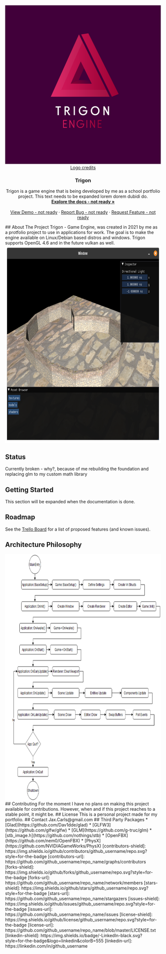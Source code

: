 <!-- PROJECT LOGO -->
<br />
<p align="center">
  <a href="https://github.com/github_username/repo_name">
    <img src="https://github.com/Jaxilian/Trigon/blob/main/info/Trigon_transp.png" alt="Logo" width="512" height="512">
    <br>
    <a href="https://www.adamandersson.com/">Logo credits</a>
  </a>
  <h3 align="center">Trigon</h3>
  <p align="center">
    Trigon is a game engine that is being developed by me as a school portfolio project. This text needs to be expanded lorem dorem dubidi do. 
    <br />
    <a href="https://github.com/github_username/repo_name"><strong>Explore the docs - not ready »</strong></a>
    <br />
    <br />
    <a href="https://github.com/github_username/repo_name">View Demo - not ready</a>
    ·
    <a href="https://github.com/github_username/repo_name/issues">Report Bug - not ready</a>
    ·
    <a href="https://github.com/github_username/repo_name/issues">Request Feature - not ready</a>
  </p>
</p>
<!-- ABOUT THE PROJECT -->
## About The Project
Trigon - Game Engine, was created in 2021 by me as a protfolio project to use in applications for work. The goal is to make the engine available on Linux/Debian based distros and windows. 
Trigon supports OpenGL 4.6 and in the future vulkan as well. 
<img src="https://github.com/Jaxilian/Trigon/blob/main/info/Screenshot from 2021-10-26 15-52-22.png" alt="EditorPreview" width="823" height="637">


<!-- GETTING STARTED -->
## Status
Currently broken - why?, because of me rebuilding the foundation and replacing glm to my custom math library


<!-- GETTING STARTED -->
## Getting Started

This section will be expanded when the documentation is done.
<!-- ROADMAP -->
## Roadmap
See the [Trello Board](https://trello.com/b/97EPGds5/trigon) for a list of proposed features (and known issues).
## Architecture Philosophy
<img src="https://github.com/Jaxilian/Trigon/blob/main/FlowChart.png" alt="FlowChart" width="794" height="794">
<!-- CONTRIBUTING -->
## Contributing
For the moment I have no plans on making this project available for contributions. However, when and if this project reaches to a stable point, it might be.
<!-- LICENSE -->
## License
This is a personal project made for my portfolio. 
<!-- CONTACT -->
## Contact
Jax.Carls@gmail.com
<!-- ACKNOWLEDGEMENTS -->
## Third Party Packages
* [Glad](https://github.com/Dav1dde/glad)
* [GLFW3](https://github.com/glfw/glfw)
* [GLM](https://github.com/g-truc/glm)
* [stb_image.h](https://github.com/nothings/stb)
* [OpenFBX](https://github.com/nem0/OpenFBX)
* [PhysX](https://github.com/NVIDIAGameWorks/PhysX)
<!-- MARKDOWN LINKS & IMAGES -->
<!-- https://www.markdownguide.org/basic-syntax/#reference-style-links -->
[contributors-shield]: https://img.shields.io/github/contributors/github_username/repo.svg?style=for-the-badge
[contributors-url]: https://github.com/github_username/repo_name/graphs/contributors
[forks-shield]: https://img.shields.io/github/forks/github_username/repo.svg?style=for-the-badge
[forks-url]: https://github.com/github_username/repo_name/network/members
[stars-shield]: https://img.shields.io/github/stars/github_username/repo.svg?style=for-the-badge
[stars-url]: https://github.com/github_username/repo_name/stargazers
[issues-shield]: https://img.shields.io/github/issues/github_username/repo.svg?style=for-the-badge
[issues-url]: https://github.com/github_username/repo_name/issues
[license-shield]: https://img.shields.io/github/license/github_username/repo.svg?style=for-the-badge
[license-url]: https://github.com/github_username/repo_name/blob/master/LICENSE.txt
[linkedin-shield]: https://img.shields.io/badge/-LinkedIn-black.svg?style=for-the-badge&logo=linkedin&colorB=555
[linkedin-url]: https://linkedin.com/in/github_username
